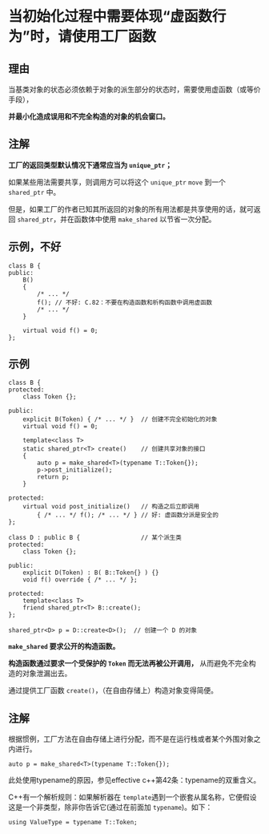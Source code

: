 <h1>当初始化过程中需要体现“虚函数行为”时，请使用工厂函数</h1>

<h2>理由</h2>
当基类对象的状态必须依赖于对象的派生部分的状态时，需要使用虚函数（或等价手段），

**并最小化造成误用和不完全构造的对象的机会窗口。**

<h2>注解</h2>

**工厂的返回类型默认情况下通常应当为 `unique_ptr`；**

如果某些用法需要共享，则调用方可以将这个 `unique_ptr` `move` 到一个 `shared_ptr` 中。

但是，如果工厂的作者已知其所返回的对象的所有用法都是共享使用的话，就可返回 `shared_ptr`，并在函数体中使用 `make_shared` 以节省一次分配。

<h2>示例，不好</h2>

    class B {
    public:
        B()
        {
            /* ... */
            f(); // 不好: C.82：不要在构造函数和析构函数中调用虚函数
            /* ... */
        }

        virtual void f() = 0;
    };


<h2>示例</h2>

    class B {
    protected:
        class Token {};

    public:
        explicit B(Token) { /* ... */ }  // 创建不完全初始化的对象
        virtual void f() = 0;

        template<class T>
        static shared_ptr<T> create()    // 创建共享对象的接口
        {
            auto p = make_shared<T>(typename T::Token{});
            p->post_initialize();
            return p;
        }

    protected:
        virtual void post_initialize()   // 构造之后立即调用
            { /* ... */ f(); /* ... */ } // 好: 虚函数分派是安全的
    };

    class D : public B {                 // 某个派生类
    protected:
        class Token {};

    public:
        explicit D(Token) : B( B::Token{} ) {}
        void f() override { /* ... */ };

    protected:
        template<class T>
        friend shared_ptr<T> B::create();
    };

    shared_ptr<D> p = D::create<D>();  // 创建一个 D 的对象

**`make_shared` 要求公开的构造函数。**

**构造函数通过要求一个受保护的 `Token` 而无法再被公开调用，** 
从而避免不完全构造的对象泄漏出去。

通过提供工厂函数 `create()`，（在自由存储上）构造对象变得简便。

<h2>注解</h2>

根据惯例，工厂方法在自由存储上进行分配，而不是在运行栈或者某个外围对象之内进行。

    auto p = make_shared<T>(typename T::Token{});

此处使用typename的原因，参见effective c++第42条：typename的双重含义。

C++有一个解析规则：如果解析器在 `template`遇到一个嵌套从属名称，它便假设这是一个非类型，除非你告诉它(通过在前面加 `typename`)。如下：

    using ValueType = typename T::Token;
